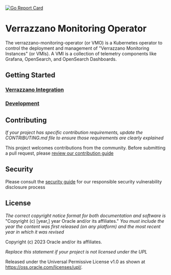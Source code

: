 [![Go Report Card](https://goreportcard.com/badge/github.com/verrazzano/verrazzano-monitoring-operator)](https://goreportcard.com/report/github.com/verrazzano/verrazzano-monitoring-operator)

# Verrazzano Monitoring Operator

The verrazzano-monitoring-operator (or VMO) is a Kubernetes operator to control the deployment and management of "Verrazzano
Monitoring Instances" (or VMIs).  A VMI is a collection of telemetry components like Grafana,
OpenSearch, and OpenSearch Dashboards.

## Getting Started

### [Verrazzano Integration](docs/verrazzano-integration.md)

### [Development](docs/development.md)

## Contributing

*If your project has specific contribution requirements, update the CONTRIBUTING.md file to ensure those requirements are clearly explained*

This project welcomes contributions from the community. Before submitting a pull request, please [review our contribution guide](./CONTRIBUTING.md)

## Security

Please consult the [security guide](./SECURITY.md) for our responsible security vulnerability disclosure process

## License

*The correct copyright notice format for both documentation and software is*
    "Copyright (c) [year,] year Oracle and/or its affiliates."
*You must include the year the content was first released (on any platform) and the most recent year in which it was revised*

Copyright (c) 2023 Oracle and/or its affiliates.

*Replace this statement if your project is not licensed under the UPL*

Released under the Universal Permissive License v1.0 as shown at
<https://oss.oracle.com/licenses/upl/>.
